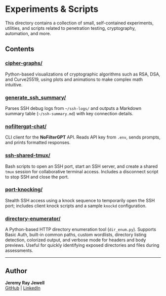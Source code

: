 # Experiments & Scripts

This directory contains a collection of small, self-contained experiments, utilities, and scripts related to penetration testing, cryptography, automation, and more. 

## Contents

### [cipher-graphs/](cipher-graphs/README.md)
Python-based visualizations of cryptographic algorithms such as RSA, DSA, and Curve25519, using plots and animations to make complex math intuitive.

### [generate_ssh_summary/](generate_ssh_summary/README.md)
Parses SSH debug logs from `~/ssh-logs/` and outputs a Markdown summary table (`~/ssh-summary.md`) with key connection details.

### [nofiltergpt-chat/](nofiltergpt-chat/README.md)
CLI client for the **NoFilterGPT** API. Reads API key from `.env`, sends prompts, and prints formatted responses.

### [ssh-shared-tmux/](ssh-shared-tmux/README.md)
Bash scripts to open an SSH port, start an SSH server, and create a shared `tmux` session for collaborative terminal access. Includes a disconnect script to stop SSH and close the port.

### [port-knocking/](port-knocking/README.md)
Stealth SSH access using a knock sequence to temporarily open the SSH port; includes client knock scripts and a sample `knockd` configuration.

### [directory-enumerator/](directory-enumerator/README.md)
A Python-based HTTP directory enumeration tool (`dir_enum.py`). Supports Basic Auth, built-in common paths, custom wordlists, directory listing detection, colorized output, and verbose mode for headers and body previews. Useful for quickly identifying exposed directories and files during assessments.

---

## Author
**Jeremy Ray Jewell**  
[GitHub](https://github.com/jeremyrayjewell) | [LinkedIn](https://www.linkedin.com/in/jeremyrayjewell)
